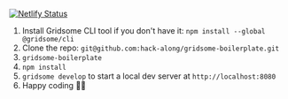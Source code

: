 [![Netlify Status](https://api.netlify.com/api/v1/badges/4274d8ae-dc98-4807-bbf0-8873c68c765d/deploy-status)](https://app.netlify.com/sites/brave-elion-e11530/deploys)

1. Install Gridsome CLI tool if you don't have it: `npm install --global @gridsome/cli`
2. Clone the repo: `git@github.com:hack-along/gridsome-boilerplate.git`
3. `gridsome-boilerplate`
4. `npm install`
5. `gridsome develop` to start a local dev server at `http://localhost:8080`
6. Happy coding 🎉🙌
